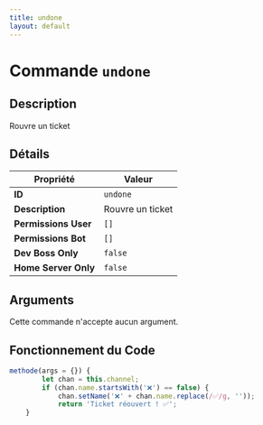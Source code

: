 ```yaml
---
title: undone
layout: default
---
```


# Commande `undone`

## Description

Rouvre un ticket

## Détails

| Propriété | Valeur |
| --- | --- |
| **ID** | `undone` |
| **Description** | Rouvre un ticket |
| **Permissions User** | `[]` |
| **Permissions Bot** | `[]` |
| **Dev Boss Only** | `false` |
| **Home Server Only** | `false` |

## Arguments

Cette commande n'accepte aucun argument.

## Fonctionnement du Code

```javascript
methode(args = {}) {
        let chan = this.channel;
        if (chan.name.startsWith('❌') == false) {
            chan.setName('❌' + chan.name.replace(/✅/g, ''));
            return 'Ticket réouvert ! ✅';
	}
```
